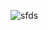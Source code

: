 


![sfds](https://github.com/goksuayaz/kodluyoruzilkrepo-main/assets/159562162/ffdde6c3-b4c4-49c1-b240-4472c00fac22)
